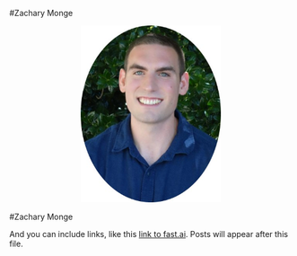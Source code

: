 #Zachary Monge

<p align="center">
  <img src=images/my_picture.jpg width="250">
</p>
#Zachary Monge

And you can include links, like this [link to fast.ai](https://www.fast.ai). Posts will appear after this file. 
